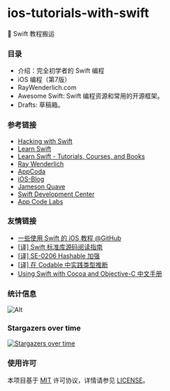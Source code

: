 # ios-tutorials-with-swift
:construction: Swift 教程搬运



### 目录

* 介绍：完全初学者的 Swift 编程
* iOS 编程（第7版）
* RayWenderlich.com
* Awesome Swift: Swift 编程资源和常用的开源框架。
* Drafts: 草稿箱。



### 参考链接

* [Hacking with Swift](https://www.hackingwithswift.com/)
* [Learn Swift](https://learnswift.tips/)
* [Learn Swift - Tutorials, Courses, and Books](https://gitconnected.com/learn/ios-swift)
* [Ray Wenderlich](https://www.raywenderlich.com/)
* [AppCoda](http://www.appcoda.com/)
* [iOS-Blog](http://www.ios-blog.co.uk/)
* [Jameson Quave](http://jamesonquave.com/)
* [Swift Development Center](https://www.swiftdevcenter.com/)
* [App Code Labs](https://appcodelabs.com/)



### 友情链接
* [一些使用 Swift 的 iOS 教程 @GitHub](https://github.com/yrq110/some-ios-tutorials-with-swift-cn)
* [[译] Swift 标准库源码阅读指南](https://xiaozhuanlan.com/topic/8732549601)
* [[译] SE-0206 Hashable 加强](https://xiaozhuanlan.com/topic/1470362958)
* [[译] 在 Codable 中实践类型推断](https://xiaozhuanlan.com/topic/8954630721)
* [Using Swift with Cocoa and Objective-C 中文手册](https://github.com/CocoaChina-editors/Welcome-to-Swift/blob/master/UsingSwiftwithCocoaandObjective-C%E4%B8%AD%E6%96%87%E6%89%8B%E5%86%8C.md)



### 统计信息

![Alt](https://repobeats.axiom.co/api/embed/e6d86c8eea5e9b7642304078ca785841cbb32cf8.svg "Repobeats analytics image")


### Stargazers over time

[![Stargazers over time](https://starchart.cc/Andy0570/ios-tutorials-with-swift.svg)](https://starchart.cc/Andy0570/ios-tutorials-with-swift)



### 使用许可

本项目基于 [MIT](https://opensource.org/licenses/MIT) 许可协议，详情请参见 [LICENSE](https://github.com/Andy0570/ios-tutorials-with-swift/blob/main/LICENSE)。